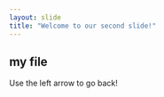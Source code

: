 ```yaml
---
layout: slide
title: "Welcome to our second slide!"
---
```

## my file
Use the left arrow to go back!
